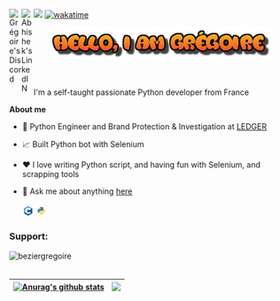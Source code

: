 <!--
**Herosbrine/Herosbrine** is a ✨ _special_ ✨ repository because its `README.md` (this file) appears on your GitHub profile.

Here are some ideas to get you started:

- 🔭 I’m currently working on ...
- 🌱 I’m currently learning ...
- 👯 I’m looking to collaborate on ...
- 🤔 I’m looking for help with ...
- 💬 Ask me about ...
- 📫 How to reach me: ...
- 😄 Pronouns: ...
- ⚡ Fun fact: ...
-->

![](https://komarev.com/ghpvc/?username=Herosbrine&color=green)
[![wakatime](https://wakatime.com/badge/user/c4d0f476-c093-45c5-9731-1efb49fb4033.svg)](https://wakatime.com/@c4d0f476-c093-45c5-9731-1efb49fb4033)
<a href="https://discord.gg/uQR9VzYP">
  <img align="left" alt="Grégoire's Discord" width="22px" src="https://raw.githubusercontent.com/peterthehan/peterthehan/master/assets/discord.svg" />
</a>
<a href="https://www.linkedin.com/in/gr%C3%A9goire-b%C3%A9zier-58ba59198/">
  <img align="left" alt="Abhishek's LinkedIN" width="22px" src="https://raw.githubusercontent.com/peterthehan/peterthehan/master/assets/linkedin.svg" />
</a>


<p align="center"><a href="https://Herosbrine.github.io"><img width="80%" alt="Hello, I'm Grégoire. I do open source!" src="./assets/gh-readme-header.png" /></a></p>

<br />

I'm a self-taught passionate Python developer from France

**About me**

- 💼 Python Engineer and Brand Protection & Investigation at [LEDGER](https://www.ledger.com/)

- 📈 Built Python bot with Selenium

- ❤️ I love writing Python script, and having fun with Selenium, and scrapping tools

- 💬 Ask me about anything [here](https://github.com/Herosbrine/Herosbrine/issues)
<br> </br>
<code><img height="20" alt="javascript" src="https://raw.githubusercontent.com/github/explore/80688e429a7d4ef2fca1e82350fe8e3517d3494d/topics/c/c.png"></code>
<code><img height="20" alt="javascript" src="https://raw.githubusercontent.com/github/explore/80688e429a7d4ef2fca1e82350fe8e3517d3494d/topics/python/python.png"></code>


<h3 align="left">Support:</h3>
<p><a href="https://ko-fi.com/beziergregoire"> <img align="left" src="https://cdn.ko-fi.com/cdn/kofi3.png?v=3" height="50" width="210" alt="beziergregoire" /></a></p><br><br>


| <a href="https://github.com/Herosbrine/Herosbrine"><img align="center" src="https://github-readme-stats.vercel.app/api?username=Herosbrine&show_icons=true&include_all_commits=true&theme=buefy&hide_border=true" alt="Anurag's github stats" /></a> | <a href="https://github.com/Herosbrine/Herosbrine"><img align="center" src="https://github-readme-stats.vercel.app/api/top-langs/?username=Herosbrine&layout=compact&theme=buefy&hide_border=true" /></a> |
| ------------- | ------------- |

